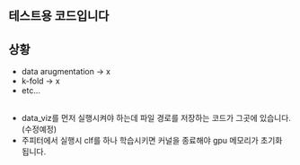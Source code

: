 ## 테스트용 코드입니다

## 상황

- data arugmentation -> x
- k-fold -> x
- etc...

##

- data_viz를 먼저 실행시켜야 하는데 파일 경로를 저장하는 코드가 그곳에 있습니다.(수정예정)
- 주피터에서 실행시 clf를 하나 학습시키면 커널을 종료해야 gpu 메모리가 초기화 됩니다.